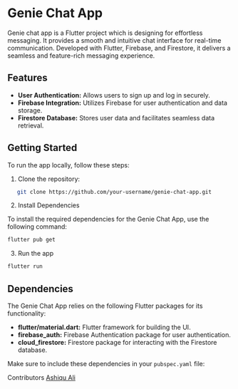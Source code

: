# Genie Chat App

Genie chat app is a Flutter project which is designing for effortless messaging. It provides a smooth and intuitive chat interface for real-time communication. Developed with Flutter, Firebase, and Firestore, it delivers a seamless and feature-rich messaging experience.

## Features

- **User Authentication:** Allows users to sign up and log in securely.
- **Firebase Integration:** Utilizes Firebase for user authentication and data storage.
- **Firestore Database:** Stores user data and facilitates seamless data retrieval.

## Getting Started

To run the app locally, follow these steps:

1. Clone the repository:

```bash
   git clone https://github.com/your-username/genie-chat-app.git
```

2. Install Dependencies

To install the required dependencies for the Genie Chat App, use the following command:

```bash
flutter pub get
```

3. Run the app

```bash
flutter run
```

## Dependencies

The Genie Chat App relies on the following Flutter packages for its functionality:

- **flutter/material.dart:** Flutter framework for building the UI.
- **firebase_auth:** Firebase Authentication package for user authentication.
- **cloud_firestore:** Firestore package for interacting with the Firestore database.

Make sure to include these dependencies in your `pubspec.yaml` file:


Contributors
[Ashiqu Ali](https://github.com/ashiqu-ali)
